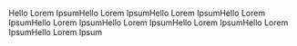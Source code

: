 Hello
Lorem IpsumHello
Lorem IpsumHello
Lorem IpsumHello
Lorem IpsumHello
Lorem IpsumHello
Lorem IpsumHello
Lorem IpsumHello
Lorem IpsumHello
Lorem Ipsum
